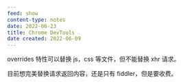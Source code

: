 ```yaml
---
feed: show
content-type: notes
date: 2022-06-23
title: Chrome DevTools
date created: 2022-06-09
---
```


overrides 特性可以替换 js，css 等文件，但不能替换 xhr 请求。

目前想完美替换请求返回内容，还是只有 fiddler，但是要收费。
